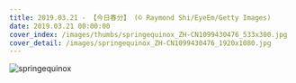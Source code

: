 ```yaml
---
title: 2019.03.21 - 【今日春分】 (© Raymond Shi/EyeEm/Getty Images)
date: 2019.03.21 00:00:00
cover_index: /images/thumbs/springequinox_ZH-CN1099430476_533x300.jpg
cover_detail: /images/springequinox_ZH-CN1099430476_1920x1080.jpg
---
```


![springequinox](/images/springequinox_ZH-CN1099430476_1920x1080.jpg)
